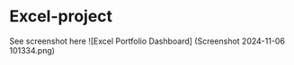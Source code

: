 # Excel-project
See screenshot here
![Excel Portfolio Dashboard] (Screenshot 2024-11-06 101334.png)
